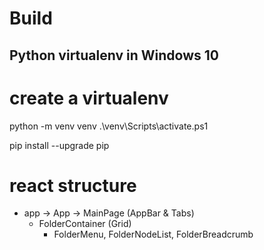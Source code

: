 
# Build
## Python virtualenv in Windows 10

  # create a virtualenv
  python -m venv venv
  .\venv\Scripts\activate.ps1

pip install --upgrade pip


# react structure

- app -> App -> MainPage (AppBar & Tabs)
  - FolderContainer (Grid)
    - FolderMenu, FolderNodeList, FolderBreadcrumb
